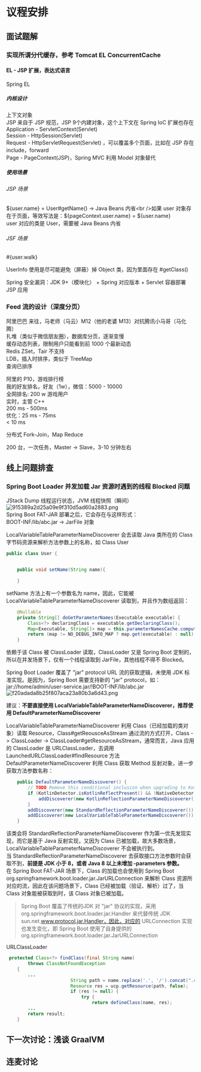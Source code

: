 <a name="dsfDn"></a>
# 议程安排
<a name="m3GJ5"></a>
## 面试题解
<a name="Ru2Yz"></a>
### 实现所谓分代缓存，参考 Tomcat EL ConcurrentCache
<a name="gzVfi"></a>
#### EL - JSP 扩展，表达式语言
Spring EL
<a name="d3WIt"></a>
##### 内核设计
上下文对象<br />JSP 来自于 JSP 规范，JSP 9个内建对象，这个上下文在 Spring IoC 扩展也存在<br />Application - ServletContext(Servlet)<br />Session - HttpSession(Servlet)<br />Request - HttpServletRequest(Servlet) ，可以覆盖多个页面，比如在 JSP 存在 include，forward<br />Page - PageContext(JSP)，Spring MVC 利用 Model 对象替代
<a name="pHkeg"></a>
##### 使用场景
<a name="g9Xlk"></a>
###### JSP 场景
${user.name} = User#getName() -> Java Beans 内省<br />如果 user 对象存在于页面，等效写法是：${pageContext.user.name} = ${user.name}<br />user 对应的类是 User，需要被 Java Beans 内省
<a name="QnZ86"></a>
###### JSF 场景
#{user.walk}


UserInfo 使用是尽可能避免（屏蔽）掉 Object 类，因为里面存在 #getClass() 

Spring 安全漏洞：JDK 9+（模块化） + Spring 对应版本 + Servlet 容器部署 JSP 应用

<a name="s4idH"></a>
### Feed 流的设计（深度分页）
阿里巴巴 来往，马老师（马云）M12（他的老婆 M13）对抗腾讯小马哥（马化腾）<br />扎堆（类似于微信朋友圈），数据库分页，逐渐变慢<br />缓存动态列表，限制用户只能看到前 1000 个最新动态<br />Redis ZSet，Tair 不支持<br />LDB，插入时排序，类似于 TreeMap<br />查询已排序


阿里的 P10，游戏排行榜<br />我的好友排名，好友（1w），微信：5000 - 10000<br />全网排名: 200 w 游戏用户<br />实时，主管 C++<br />200 ms - 500ms<br />优化：25 ms - 75ms<br />< 10 ms

分布式 Fork-Join，Map Reduce

200 台，一次任务，Master -> Slave，3-10 分钟左右


<a name="mgPha"></a>
## 线上问题排查
<a name="U32KW"></a>
### Spring Boot Loader 并发加载 Jar 资源时遇到的线程 Blocked 问题
JStack Dump 线程运行状态，JVM 线程快照（瞬间）<br />![915389a2d25a09e9f310d5ad60a2883.png](https://cdn.nlark.com/yuque/0/2023/png/222258/1686060069643-f00240bf-2b48-475c-81a9-b22a9d2aee49.png#averageHue=%230b0806&clientId=uad82addc-2f96-4&from=paste&height=534&id=ucbe3eef4&originHeight=668&originWidth=1674&originalType=binary&ratio=1.25&rotation=0&showTitle=false&size=86245&status=done&style=none&taskId=udcfee418-b66c-4e9c-a3e0-b9102e71dc2&title=&width=1339.2)<br />Spring Boot FAT-JAR 部署之后，它会存在与这样形式：<br />BOOT-INF/lib/abc.jar -> JarFile 对象

LocalVariableTableParameterNameDiscoverer 会去读取 Java 类所在的 Class 字节码资源来解析方法参数上的名称，如 Class User
```java
public class User {


    public void setName(String name){
        
    }

```
setName 方法上有一个参数名为 name，因此，它能被 LocalVariableTableParameterNameDiscoverer 读取到，并且作为数组返回：
```java
	@Nullable
	private String[] doGetParameterNames(Executable executable) {
		Class<?> declaringClass = executable.getDeclaringClass();
		Map<Executable, String[]> map = this.parameterNamesCache.computeIfAbsent(declaringClass, this::inspectClass);
		return (map != NO_DEBUG_INFO_MAP ? map.get(executable) : null);
	}
```
依赖于该 Class 被 ClassLoader 读取，ClassLoader 又是 Spring Boot 定制的，所以在并发场景下，仅有一个线程读取到 JarFile，其他线程不得不 Blocked。

Spring Boot Loader 覆盖了 "jar" protocol URL 流的获取逻辑，未使用 JDK 标准实现。是因为，Spring Boot 需要支持新的 "jar" protocol，如：jar://home/admin/user-service.jar/!BOOT-INF/lib/abc.jar<br />![f20adada8b25f807aca23a80b3a6d43.png](https://cdn.nlark.com/yuque/0/2023/png/222258/1686060076543-4b4c3510-dd2a-4e79-b9e8-f1ba28f1d0f1.png#averageHue=%230a0806&clientId=uad82addc-2f96-4&from=paste&height=534&id=ua4cfbb5a&originHeight=667&originWidth=1605&originalType=binary&ratio=1.25&rotation=0&showTitle=false&size=80005&status=done&style=none&taskId=u75b209c0-44dd-403e-9668-5596fee690b&title=&width=1284)

建议：**不要直接使用 LocalVariableTableParameterNameDiscoverer，推荐使用 DefaultParameterNameDiscoverer**

LocalVariableTableParameterNameDiscoverer 利用 Class（已经加载的类对象）读取 Resource，Class#getReousceAsStream 通过流的方式打开，Class -> ClassLoader -> ClassLoader#getResourceAsStream，通常而言，Java 应用的 ClassLoader 是 URLClassLoader，去调用 LaunchedURLClassLoader#findResource 方法<br />DefaultParameterNameDiscoverer 利用 Class 获取 Method 反射对象，进一步获取方法参数名称：
```java
	public DefaultParameterNameDiscoverer() {
		// TODO Remove this conditional inclusion when upgrading to Kotlin 1.5, see https://youtrack.jetbrains.com/issue/KT-44594
		if (KotlinDetector.isKotlinReflectPresent() && !NativeDetector.inNativeImage()) {
			addDiscoverer(new KotlinReflectionParameterNameDiscoverer());
		}
		addDiscoverer(new StandardReflectionParameterNameDiscoverer());
		addDiscoverer(new LocalVariableTableParameterNameDiscoverer());
	}
```
该类会将 StandardReflectionParameterNameDiscoverer 作为第一优先发现实现，而它是基于 Java 反射实现，又因为 Class 已被加载，故大多数场景，LocalVariableTableParameterNameDiscoverer 不会被执行到。<br />当 StandardReflectionParameterNameDiscoverer 去获取接口方法参数时会获取不到，**前提是 JDK 小于 8，或者 Java 8 以上未增加 -parameters 参数。**<br />在 Spring Boot FAT-JAR 场景下，Class 的加载也会使用到 Spring Boot org.springframework.boot.loader.jar.JarURLConnection 来解析 Class 资源所对应的流，因此在该问题场景下，Class 已经被加载（验证、解析）过了，当 Class 对象能被获取到时，该 Class 对象已被加载。
> Spring Boot 覆盖了传统的JDK 对 "jar" 协议的实现，采用 org.springframework.boot.loader.jar.Handler 来代替传统 JDK sun.net.www.protocol.jar.Handler，因此，对应的 URLConnection 实现也发生变化，即 Spring Boot 使用了自身提供的 org.springframework.boot.loader.jar.JarURLConnection


URLClassLoader
```java
 protected Class<?> findClass(final String name)
        throws ClassNotFoundException
    {
    	...
                        String path = name.replace('.', '/').concat(".class");
                        Resource res = ucp.getResource(path, false);
                        if (res != null) {
                            try {
                                return defineClass(name, res);
    	...
        return result;
    }
```
<a name="fdDAa"></a>
## 下一次讨论：浅谈 GraalVM 
<a name="rbt41"></a>
## 连麦讨论

